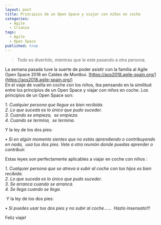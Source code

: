 ```yaml
---
layout: post
title: Principios de un Open Space y viajar con niños en coche
categories:
  - Agile
  - Crianza
tags:
  - Agile
  - Open Space
published: true
---
```


> Todo es divertido, mientras que le este pasando a otra persona.

La semana pasada tuve la suerte de poder asistir con la familia al Agile Open Space 2018 en Caldes de Montbui. 
[https://aos2018.agile-spain.org/](https://aos2018.agile-spain.org/)   
En el viaje de vuelta en coche con los niños, iba pensando en la similitud entre los principios de un Open Space y viajar con niños en coche. 
Los principios de un Open Space son:

_1. Cualquier persona que llegue es bien recibida._  
_2. Lo que suceda es lo único que pudo suceder._  
_3. Cuando se empieza,  se empieza._  
_4. Cuando se termina,  se termina._  

Y la ley de los dos pies:

_• Si en algún momento sientes que no estás aprendiendo o contribuyendo en nada,  usa tus dos pies. Vete a otra reunión donde puedas aprender o contribuir._

Estas leyes son perfectamente aplicables a viajar en coche con niños :

_1. Cualquier persona que se atreva a subir al coche con tus hijos es bien recibida._  
_2. Lo que suceda es lo único que pudo suceder._  
_3. Se arranca cuando se arranca._  
_4. Se llega cuando se llega._  

 Y la ley de los dos pies:

_• Si puedes usar tus dos pies y no subir al coche......  Hazlo insensato!!!_

Feliz viaje!
